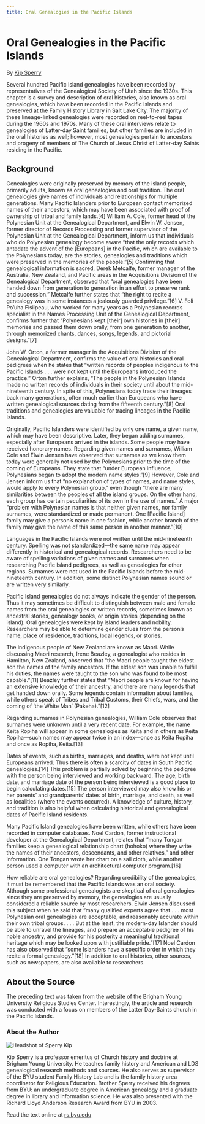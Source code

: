 ```yaml
---
title: Oral Genealogies in the Pacific Islands
---
```


# Oral Genealogies in the Pacific Islands

By [Kip Sperry](https://rsc.byu.edu/author/sperry-kip)

Several hundred Pacific Island genealogies have been recorded by representatives
of the Genealogical Society of Utah since the 1930s. This chapter is a survey
and description of oral histories, also known as oral genealogies, which have
been recorded in the Pacific Islands and preserved at the Family History Library
in Salt Lake City. The majority of these lineage-linked genealogies were
recorded on reel-to-reel tapes during the 1960s and 1970s. Many of these oral
interviews relate to genealogies of Latter-day Saint families, but other
families are included in the oral histories as well; however, most genealogies
pertain to ancestors and progeny of members of The Church of Jesus Christ of
Latter-day Saints residing in the Pacific.

## Background

Genealogies were originally preserved by memory of the island people, primarily
adults, known as oral genealogies and oral tradition. The oral genealogies give
names of individuals and relationships for multiple generations. Many Pacific
Islanders prior to European contact memorized names of their ancestors, which
may have been associated with proof of ownership of tribal and family lands.[4]
William A. Cole, former head of the Polynesian Unit at the Genealogical
Department, and Elwin W. Jensen, former director of Records Processing and
former supervisor of the Polynesian Unit at the Genealogical Department, inform
us that individuals who do Polynesian genealogy become aware “that the only
records which antedate the advent of the [Europeans] in the Pacific, which are
available to the Polynesians today, are the stories, genealogies and traditions
which were preserved in the memories of the people.”[5] Confirming that
genealogical information is sacred, Derek Metcalfe, former manager of the
Australia, New Zealand, and Pacific areas in the Acquisitions Division of the
Genealogical Department, observed that “oral genealogies have been handed down
from generation to generation in an effort to preserve rank and succession.”
Metcalfe further states that “the right to recite a genealogy was in some
instances a jealously guarded privilege.”[6] V. Foli Po’uha Fisiipeau, who
worked for many years as a Polynesian records specialist in the Names Processing
Unit of the Genealogical Department, confirms further that “Polynesians kept
[their] own histories in [their] memories and passed them down orally, from one
generation to another, through memorized chants, dances, songs, legends, and
pictorial designs.”[7]

John W. Orton, a former manager in the Acquisitions Division of the Genealogical
Department, confirms the value of oral histories and oral pedigrees when he
states that “written records of peoples indigenous to the Pacific Islands . . .
were not kept until the Europeans introduced the practice.” Orton further
explains, “The people in the Polynesian Islands made no written records of
individuals in their society until about the mid-nineteenth century. In spite of
this, Polynesians today trace their lineages back many generations, often much
earlier than Europeans who have written genealogical sources dating from the
fifteenth century.”[8] Oral traditions and genealogies are valuable for tracing
lineages in the Pacific Islands.

Originally, Pacific Islanders were identified by only one name, a given name,
which may have been descriptive. Later, they began adding surnames, especially
after Europeans arrived in the islands. Some people may have received honorary
names. Regarding given names and surnames, William Cole and Elwin Jensen have
observed that surnames as we know them today were generally not used by the
Polynesians prior to the time of the coming of Europeans. They state that “under
European influence, Polynesians began to adopt the modern name styles.”[9]
However, Cole and Jensen inform us that “no explanation of types of names, and
name styles, would apply to every Polynesian group,” even though “there are many
similarities between the peoples of all the island groups. On the other hand,
each group has certain peculiarities of its own in the use of names.” A major
“problem with Polynesian names is that neither given names, nor family surnames,
were standardized or made permanent. One [Pacific Island] family may give a
person’s name in one fashion, while another branch of the family may give the
name of this same person in another manner.”[10]

Languages in the Pacific Islands were not written until the mid-nineteenth
century. Spelling was not standardized—the same name may appear differently in
historical and genealogical records. Researchers need to be aware of spelling
variations of given names and surnames when researching Pacific Island
pedigrees, as well as genealogies for other regions. Surnames were not used in
the Pacific Islands before the mid-nineteenth century. In addition, some
distinct Polynesian names sound or are written very similarly.

Pacific Island genealogies do not always indicate the gender of the person. Thus
it may sometimes be difficult to distinguish between male and female names from
the oral genealogies or written records, sometimes known as ancestral stories,
genealogy books, or origin stories (depending on the island). Oral genealogies
were kept by island leaders and nobility. Researchers may be able to determine
gender clues from the person’s name, place of residence, traditions, local
legends, or stories.

The indigenous people of New Zealand are known as Maori. While discussing Maori
research, Irene Beazley, a genealogist who resides in Hamilton, New Zealand,
observed that “the Maori people taught the eldest son the names of the family
ancestors. If the eldest son was unable to fulfill his duties, the names were
taught to the son who was found to be most capable.”[11] Beazley further states
that “Maori people are known for having an extensive knowledge of their
ancestry, and there are many legends that get handed down orally. Some legends
contain information about families, while others speak of Tribes and Tribal
Customs, their Chiefs, wars, and the coming of ‘the White Man’ (Pakeha).”[12]

Regarding surnames in Polynesian genealogies, William Cole observes that
surnames were unknown until a very recent date. For example, the name Keita
Ropiha will appear in some genealogies as Keita and in others as Keita
Ropiha—such names may appear twice in an index—once as Keita Ropiha and once as
Ropiha, Keita.[13]

Dates of events, such as births, marriages, and deaths, were not kept until
Europeans arrived. Thus there is often a scarcity of dates in South Pacific
genealogies.[14] This problem is partially solved by beginning the pedigree with
the person being interviewed and working backward. The age, birth date, and
marriage date of the person being interviewed is a good place to begin
calculating dates.[15] The person interviewed may also know his or her parents’
and grandparents’ dates of birth, marriage, and death, as well as localities
(where the events occurred). A knowledge of culture, history, and tradition is
also helpful when calculating historical and genealogical dates of Pacific
Island residents.

Many Pacific Island genealogies have been written, while others have been
recorded in computer databases. Noel Cardon, former instructional developer at
the Genealogical Department, relates that “many Tongan families keep a
genealogical relationship chart (hohoko) where they write the names of their
ancestors, descendants, and other relatives,” and other information. One Tongan
wrote her chart on a sail cloth, while another person used a computer with an
architectural computer program.[16]

How reliable are oral genealogies? Regarding credibility of the genealogies, it
must be remembered that the Pacific Islands was an oral society. Although some
professional genealogists are skeptical of oral genealogies since they are
preserved by memory, the genealogies are usually considered a reliable source by
most researchers. Elwin Jensen discussed this subject when he said that “many
qualified experts agree that . . . most Polynesian oral genealogies are
acceptable, and reasonably accurate within their own tribal groups. . . . But at
the least, the modern-day Islander should be able to unravel the lineages, and
prepare an acceptable pedigree of his noble ancestry, and provide for his
posterity a meaningful traditional heritage which may be looked upon with
justifiable pride.”[17] Noel Cardon has also observed that “some Islanders have
a specific order in which they recite a formal genealogy.”[18] In addition to
oral histories, other sources, such as newspapers, are also available to
researchers.

## About the Source

The preceding text was taken from the website of the Brigham Young University
Religious Studies Center. Interestingly, the article and research was conducted
with a focus on members of the Latter Day-Saints church in the Pacific Islands.

### About the Author

![Headshot of Sperry Kip](@/assets/webzine/img/Sperry_Kip.jpg)

Kip Sperry is a professor emeritus of Church history and doctrine at Brigham
Young University. He teaches family history and American and LDS genealogical
research methods and sources. He also serves as supervisor of the BYU student
Family History Lab and is the family history area coordinator for Religious
Education. Brother Sperry received his degrees from BYU: an undergraduate degree
in American genealogy and a graduate degree in library and information science.
He was also presented with the Richard Lloyd Anderson Research Award from BYU
in 2003.

Read the text online at
[rs.byu.edu](https://rsc.byu.edu/regional-studies-latter-day-saint-church-history-pacific-isles/oral-genealogies-pacific-islands#_note-1)
